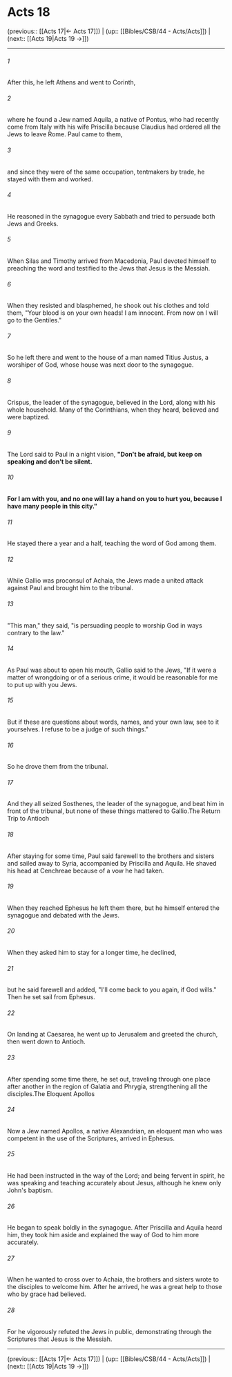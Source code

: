 # Acts 18

(previous:: [[Acts 17|← Acts 17]]) | (up:: [[Bibles/CSB/44 - Acts/Acts]]) | (next:: [[Acts 19|Acts 19 →]])

***


###### 1 
After this, he left Athens and went to Corinth, 

###### 2 
where he found a Jew named Aquila, a native of Pontus, who had recently come from Italy with his wife Priscilla because Claudius had ordered all the Jews to leave Rome. Paul came to them, 

###### 3 
and since they were of the same occupation, tentmakers by trade, he stayed with them and worked. 

###### 4 
He reasoned in the synagogue every Sabbath and tried to persuade both Jews and Greeks. 

###### 5 
When Silas and Timothy arrived from Macedonia, Paul devoted himself to preaching the word and testified to the Jews that Jesus is the Messiah. 

###### 6 
When they resisted and blasphemed, he shook out his clothes and told them, "Your blood is on your own heads! I am innocent. From now on I will go to the Gentiles." 

###### 7 
So he left there and went to the house of a man named Titius Justus, a worshiper of God, whose house was next door to the synagogue. 

###### 8 
Crispus, the leader of the synagogue, believed in the Lord, along with his whole household. Many of the Corinthians, when they heard, believed and were baptized. 

###### 9 
The Lord said to Paul in a night vision, **"Don't be afraid, but keep on speaking and don't be silent.** 

###### 10 
**For I am with you, and no one will lay a hand on you to hurt you, because I have many people in this city."** 

###### 11 
He stayed there a year and a half, teaching the word of God among them. 

###### 12 
While Gallio was proconsul of Achaia, the Jews made a united attack against Paul and brought him to the tribunal. 

###### 13 
"This man," they said, "is persuading people to worship God in ways contrary to the law." 

###### 14 
As Paul was about to open his mouth, Gallio said to the Jews, "If it were a matter of wrongdoing or of a serious crime, it would be reasonable for me to put up with you Jews. 

###### 15 
But if these are questions about words, names, and your own law, see to it yourselves. I refuse to be a judge of such things." 

###### 16 
So he drove them from the tribunal. 

###### 17 
And they all seized Sosthenes, the leader of the synagogue, and beat him in front of the tribunal, but none of these things mattered to Gallio.The Return Trip to Antioch 

###### 18 
After staying for some time, Paul said farewell to the brothers and sisters and sailed away to Syria, accompanied by Priscilla and Aquila. He shaved his head at Cenchreae because of a vow he had taken. 

###### 19 
When they reached Ephesus he left them there, but he himself entered the synagogue and debated with the Jews. 

###### 20 
When they asked him to stay for a longer time, he declined, 

###### 21 
but he said farewell and added, "I'll come back to you again, if God wills." Then he set sail from Ephesus. 

###### 22 
On landing at Caesarea, he went up to Jerusalem and greeted the church, then went down to Antioch. 

###### 23 
After spending some time there, he set out, traveling through one place after another in the region of Galatia and Phrygia, strengthening all the disciples.The Eloquent Apollos 

###### 24 
Now a Jew named Apollos, a native Alexandrian, an eloquent man who was competent in the use of the Scriptures, arrived in Ephesus. 

###### 25 
He had been instructed in the way of the Lord; and being fervent in spirit, he was speaking and teaching accurately about Jesus, although he knew only John's baptism. 

###### 26 
He began to speak boldly in the synagogue. After Priscilla and Aquila heard him, they took him aside and explained the way of God to him more accurately. 

###### 27 
When he wanted to cross over to Achaia, the brothers and sisters wrote to the disciples to welcome him. After he arrived, he was a great help to those who by grace had believed. 

###### 28 
For he vigorously refuted the Jews in public, demonstrating through the Scriptures that Jesus is the Messiah.

***

(previous:: [[Acts 17|← Acts 17]]) | (up:: [[Bibles/CSB/44 - Acts/Acts]]) | (next:: [[Acts 19|Acts 19 →]])

